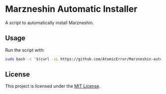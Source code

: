# Marzneshin Automatic Installer
A script to automatically install Marzneshin.

## Usage
Run the script with:
```bash
sudo bash -c "$(curl -sL https://github.com/AtomicError/Marzneshin-automatic-installation/raw/main/marzneshin-installer.sh)"
```

## License
This project is licensed under the [MIT License](LICENSE).
